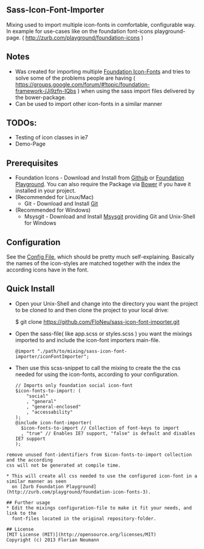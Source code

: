 ## Sass-Icon-Font-Importer
  Mixing used to import multiple icon-fonts in comfortable, 
  configurable way. In example for use-cases like on
  the foundation font-icons playground-page. 
  ( http://zurb.com/playground/foundation-icons )

## Notes
  * Was created for importing multiple [Foundation Icon-Fonts](https://github.com/zurb/foundation-icons) and tries to solve some of the problems people are having
  ( https://groups.google.com/forum/#!topic/foundation-framework-/Jj9zfn-IQbs )
  when using the sass import files delivered by the bower-package.
  * Can be used to import other icon-fonts in a similar manner

## TODOs:
  * Testing of icon classes in ie7
  * Demo-Page

## Prerequisites
  * Foundation Icons - Download and Install from [Github](https://github.com/zurb/foundation-icons)
    or [Foundation Playground](http://zurb.com/playground/foundation-icon-fonts-3). You can also require the Package via [Bower](http://bower.io/) if you have it installed in your project.
  * (Recommended for Linux/Mac) 
    * Git - Download and Install [Git](http://git-scm.com/)
  * (Recommended for Windows)
    * Msysgit - Download and Install [Msysgit](http://msysgit.github.io/) providing Git and Unix-Shell for Windows

## Configuration
  See the [Config File](./_configuration.scss), which should be pretty much self-explaining.
  Basically the names of the icon-styles are matched together with the index the according icons
  have in the font.

## Quick Install
  * Open your Unix-Shell and change into the directory you want the project
  to be cloned to and then clone the project to your local drive:

    $ git clone https://github.com/FloNeu/sass-icon-font-importer.git

  * Open the sass-file( like app.scss or styles.scss ) you want the mixings imported to and include
  the icon-font importers main-file.

    `@import "./path/to/mixing/sass-icon-font-importer/iconFontImporter";`

  * Then use this scss-snippet to call the mixing to create the the css needed for using
    the icon-fonts, according to your configuration.

    ```
    // Imports only foundation social icon-font
    $icon-fonts-to-import: (
        "social"
        , "general"
        , "general-enclosed"
        , "accessability"
    );
    @include icon-font-importer( 
      $icon-fonts-to-import // Collection of font-keys to import
      , "true" // Enables IE7 support, "false" is default and disables IE7 support
    );
  ```
  remove unused font-identifiers from $icon-fonts-to-import collection and the according
  css will not be generated at compile time.

  * This will create all css needed to use the configured icon-font in a similar manner as seen
    on [Zurb Foundation Playground](http://zurb.com/playground/foundation-icon-fonts-3).

## Further usage
  * Edit the mixings configuration-file to make it fit your needs, and link to the 
    font-files located in the original repository-folder.

## License
[MIT License (MIT)](http://opensource.org/licenses/MIT)
Copyright (c) 2013 Florian Neumann
